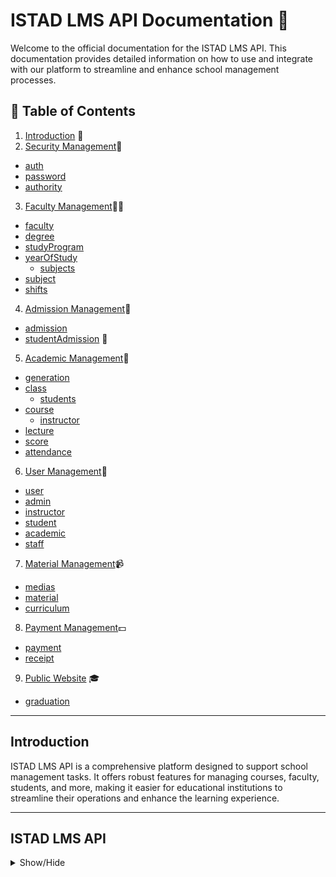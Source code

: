 # ISTAD LMS API Documentation 🚀

Welcome to the official documentation for the ISTAD LMS API. This documentation provides detailed information on how to use and integrate with our platform to streamline and enhance school management processes.

## 📑 Table of Contents

1. [Introduction](#introduction) 🌟
2. [Security Management](#security-management)🔐
- [auth](#auth)
- [password](#password)
- [authority](#authority)
3. [Faculty Management](#faculty-management)👩‍🏫
- [faculty](#faculty)
- [degree](#degree)
- [studyProgram](#studyprogram)
- [yearOfStudy](#yearofstudy)
  - [subjects](#subjects)
- [subject](#subject)
- [shifts](#shifts)
4. [Admission Management](#admission-management)📝
- [admission](#admission)
- [studentAdmission](#studentAdmission) 👨
5. [Academic Management](#academic-management)🔄
- [generation](#generation)
- [class](#class)
  - [students](#students)
- [course](#course)
  - [instructor](#instructor)
- [lecture](#lecture)
- [score](#score)
- [attendance](#attendance)
6. [User Management](#user-management)👤
- [user](#user)
- [admin](#admin)
- [instructor](#instructor)
- [student](#student)
- [academic](#academic)
- [staff](#staff)
7. [Material Management](#material-management)📹
- [medias](#medias)
- [material](#material)
- [curriculum](#curriculum)
8. [Payment Management](#payment-management)💵
- [payment](#payment)
- [receipt](#receipt)
9. [Public Website](#public-website) 🎓
- [graduation](#graduation)

---

## Introduction <a name="introduction"></a>

ISTAD LMS API is a comprehensive platform designed to support school management tasks. It offers robust features for managing courses, faculty, students, and more, making it easier for educational institutions to streamline their operations and enhance the learning experience.

---

## ISTAD LMS API <a name="istad-lms-api"></a>

<details><summary>Show/Hide</summary>

## Security Management <a name="security-management"></a>

<details><summary>Show/Hide</summary>

## auth <a name="auth"></a>

<details><summary>Show/Hide</summary>

- **login** ➕
  - **Description:** Endpoint to login.
  - **HTTP Method:** POST
  - **Endpoint:** `{{base_url}}/auth/login`
  - **Request Body:**

```json
{

  "emailOrUsername": "admin@gmail.com",

  "password": "admin"

}


```
- **Response:** No examples available

- **register(not use)** ➕
  - **Description:** Endpoint to register(not use).
  - **HTTP Method:** POST
  - **Endpoint:** `{{base_url}}/auth/register`
  - **Request Body:**

```json
{

   "alias": "pov soknem",

  "nameEn": "soknem",

  "nameKh": "soknem",

  "username": "soknem1234",

   "gender": "Male",

  "email": "soknem@gmail.com",

  "password": "password123",

  "profileImage": "http://example.com/profile.jpg",

  "phoneNumber": "9745632366",

  "cityOrProvince": "Phnom Penh",

  "khanOrDistrict": "Chamkar Mon",

  "sangkatOrCommune": "Tonle Bassac",

  "street": "123",

  "authorities": [

    {

      "authorityName": "user:write"

    }

  ]

}
```
- **Response:** No examples available

- **refresh** ➕
  - **Description:** Endpoint to refresh.
  - **HTTP Method:** POST
  - **Endpoint:** `{{base_url}}/auth/refresh`
  - **Request Body:**

```json
{

  "refreshToken": "eyJhbGciOiJSUzI1NiJ9.eyJpc3MiOiJJVFNBRC1MTVMiLCJzdWIiOiJhZG1pbkBnbWFpbC5jb20iLCJleHAiOjE3MTg1NTE4NTQsImlhdCI6MTcxNzk0NzA1NH0.fuj9CvC0k6-oPjbqDAA5ypQAdhtRetA5oriQrTrBopgUTiETbNdHI08QvHu4lCOxYfthxnn-2ZhhyvjBjUdXlNi1DqNjLPaya-p-P4sEA8KkjwaE8avtUs4NY7MZolbik0tTgRlhhIex0Y9PMVc3OmQH9XUS8u37XqlDnoygYjM_e5rK13IckGCpva9mapUPTMq-_rE7lueiQu0NcuknOvnT-OcSFM2n6zYjGn7ajEApOjtPUE2smGAZjQytUOQpYg-NfMXM8CMBfXIUDvF0I00idw5DpdSoDnKQXA5vwp4ruIdiJD7pFmB3OPpIHzRU9fWBN63PnHlzjXoMOzEOiw"

}
```
- **Response:** No examples available

</details>

## password <a name="password"></a>

<details><summary>Show/Hide</summary>

- **getPassword** ➕
  - **Description:** Endpoint to getpassword.
  - **HTTP Method:** GET
  - **Endpoint:** `{{base_url}}/password/view`
  - **Request Body:**

```json
{

    "usernameOrEmail" : "admin"

}
```
- **Response:** No examples available

- **changePassword** ➕
  - **Description:** Endpoint to changepassword.
  - **HTTP Method:** PATCH
  - **Endpoint:** `{{base_url}}/password/change`
  - **Request Body:**

```json
{

  "emailOrUsername": "it.chhaya@gmail.com",

  "oldPassword": "securepassword123",

  "newPassword": "ChhayaISTAD@12",

  "confirmNewPassword": "ChhayaISTAD@12"

}


```
- **Response:** No examples available

- **resetPassword** ➕
  - **Description:** Endpoint to resetpassword.
  - **HTTP Method:** PATCH
  - **Endpoint:** `{{base_url}}/password/reset`
  - **Request Body:**

```json
{

    "usernameOrEmail" : "john_doe"

}
```
- **Response:** No examples available

</details>

## authority <a name="authority"></a>

<details><summary>Show/Hide</summary>

- **getAll** ➕
  - **Description:** Endpoint to getall.
  - **HTTP Method:** GET
  - **Endpoint:** `{{base_url}}/authorities?pageNum=0&pageSize=50`
  - **Request Body:**

```json
{"noBody": "noBody"}
```
- **Response:** No examples available

- **create** ➕
  - **Description:** Endpoint to create.
  - **HTTP Method:** POST
  - **Endpoint:** `{{base_url}}/authorities`
  - **Request Body:**

```json
{

    "authorityName": "student:read",

    "description": null

}
```
- **Response:** No examples available

</details>

</details>

## Faculty Management <a name="faculty-management"></a>

<details><summary>Show/Hide</summary>

## faculty <a name="faculty"></a>

<details><summary>Show/Hide</summary>

- **createNew** ➕
  - **Description:** Endpoint to createnew.
  - **HTTP Method:** POST
  - **Endpoint:** `{{base_url}}/faculties`
  - **Request Body:**

```json
{

    "alias": "sciences-and-technologies",

    "name": "Sciences and Technologies",

    "description": "Sciences and technologies are interconnected fields that aim to understand and apply the natural and physical laws of the universe to develop innovative solutions and improve human life. The following information provides an overview of the various fields of sciences and technologies.",

    "logo": "",

    "address": "123 University Ave",

    "isDraft": false

}
```
- **Response:** No examples available

- **getByAlias** ➕
  - **Description:** Endpoint to getbyalias.
  - **HTTP Method:** GET
  - **Endpoint:** `{{base_url}}/faculties/sciences-and-technologies`
  - **Request Body:**

```json

```
- **Response:** No examples available

- **getAll** ➕
  - **Description:** Endpoint to getall.
  - **HTTP Method:** GET
  - **Endpoint:** `{{base_url}}/faculties?pageNumber=0&pageSize=25`
  - **Request Body:**

```json
{"noBody": "noBody"}
```
- **Response:** No examples available

- **updateByAlias** ➕
  - **Description:** Endpoint to updatebyalias.
  - **HTTP Method:** PUT
  - **Endpoint:** `{{base_url}}/faculties/business-management-i`
  - **Request Body:**

```json
{

    "name": "Business Management",

    "description": "This department now also includes courses on artificial intelligence and machine learning.",

    "address": "456 College St",

    "logo": ""

}
```
- **Response:** No examples available

- **deleteByAlias(not use)** ➕
  - **Description:** Endpoint to deletebyalias(not use).
  - **HTTP Method:** DELETE
  - **Endpoint:** `{{base_url}}/faculties/mis`
  - **Request Body:**

```json
{"noBody": "noBody"}
```
- **Response:** No examples available

- **filter** ➕
  - **Description:** Endpoint to filter.
  - **HTTP Method:** GET
  - **Endpoint:** `{{base_url}}/faculties/filter?pageNumber=0&pageSize=25`
  - **Request Body:**

```json
{

  "globalOperator": "OR",

  "specsDto": [

    {

      "column": "isDeleted",

      "value": "false",

      "operation": "EQUAL"

    }

  ]

}


```
- **Response:** No examples available

- **enable** ➕
  - **Description:** Endpoint to enable.
  - **HTTP Method:** PUT
  - **Endpoint:** `{{base_url}}/faculties/business-management/enable`
  - **Request Body:**

```json
{"noBody": "noBody"}
```
- **Response:** No examples available

- **public** ➕
  - **Description:** Endpoint to public.
  - **HTTP Method:** PUT
  - **Endpoint:** `{{base_url}}/faculties/business-management/public`
  - **Request Body:**

```json
{"noBody": "noBody"}
```
- **Response:** No examples available

- **draft** ➕
  - **Description:** Endpoint to draft.
  - **HTTP Method:** PUT
  - **Endpoint:** `{{base_url}}/faculties/business-management/draft`
  - **Request Body:**

```json
{"noBody": "noBody"}
```
- **Response:** No examples available

- **disable** ➕
  - **Description:** Endpoint to disable.
  - **HTTP Method:** PUT
  - **Endpoint:** `{{base_url}}/faculties/business-management/disable`
  - **Request Body:**

```json
{"noBody": "noBody"}
```
- **Response:** No examples available

</details>

## degree <a name="degree"></a>

<details><summary>Show/Hide</summary>

- **createNew** ➕
  - **Description:** Endpoint to createnew.
  - **HTTP Method:** POST
  - **Endpoint:** `{{base_url}}/degrees`
  - **Request Body:**

```json
{

    "alias":"bachelor",

    "level": "Bachelor Degree",

    "description": "This is master degree for student who finished bachelor",

    "isDraft":false

}


```
- **Response:** No examples available

- **getByAlias** ➕
  - **Description:** Endpoint to getbyalias.
  - **HTTP Method:** GET
  - **Endpoint:** `{{base_url}}/degrees/bachelor`
  - **Request Body:**

```json
{"noBody": "noBody"}
```
- **Response:** No examples available

- **getAll** ➕
  - **Description:** Endpoint to getall.
  - **HTTP Method:** GET
  - **Endpoint:** `{{base_url}}/degrees?pageNumber=0&pageSize=25`
  - **Request Body:**

```json
{"noBody": "noBody"}
```
- **Response:** No examples available

- **updateByAlias** ➕
  - **Description:** Endpoint to updatebyalias.
  - **HTTP Method:** PUT
  - **Endpoint:** `{{base_url}}/degrees/master`
  - **Request Body:**

```json
{

    "alias":"master-i",

    "level": "Level 1",

    "description": "This is the first level for master."

}
```
- **Response:** No examples available

- **deleteByAlias(not use)** ➕
  - **Description:** Endpoint to deletebyalias(not use).
  - **HTTP Method:** DELETE
  - **Endpoint:** `{{base_url}}/degrees/master`
  - **Request Body:**

```json
{"noBody": "noBody"}
```
- **Response:** No examples available

- **filter** ➕
  - **Description:** Endpoint to filter.
  - **HTTP Method:** GET
  - **Endpoint:** `{{base_url}}/degrees/filter?pageNumber=0&pageSize=25`
  - **Request Body:**

```json
{

  "globalOperator": "OR",

  "specsDto": [

    {

      "column": "alias",

      "value": "M",

      "operation": "LIKE"

    }

  ]

}


```
- **Response:** No examples available

- **enable** ➕
  - **Description:** Endpoint to enable.
  - **HTTP Method:** PUT
  - **Endpoint:** `{{base_url}}/degrees/master-i/enable`
  - **Request Body:**

```json
{"noBody": "noBody"}
```
- **Response:** No examples available

- **disable** ➕
  - **Description:** Endpoint to disable.
  - **HTTP Method:** PUT
  - **Endpoint:** `{{base_url}}/degrees/master-i/disable`
  - **Request Body:**

```json
{"noBody": "noBody"}
```
- **Response:** No examples available

- **public** ➕
  - **Description:** Endpoint to public.
  - **HTTP Method:** PUT
  - **Endpoint:** `{{base_url}}/degrees/master-i/public`
  - **Request Body:**

```json
{"noBody": "noBody"}
```
- **Response:** No examples available

- **draft** ➕
  - **Description:** Endpoint to draft.
  - **HTTP Method:** PUT
  - **Endpoint:** `{{base_url}}/degrees/master-i/draft`
  - **Request Body:**

```json
{"noBody": "noBody"}
```
- **Response:** No examples available

</details>

## studyProgram <a name="studyprogram"></a>

<details><summary>Show/Hide</summary>

- **createNew** ➕
  - **Description:** Endpoint to createnew.
  - **HTTP Method:** POST
  - **Endpoint:** `{{base_url}}/study-programs`
  - **Request Body:**

```json
{

    "alias": "management-information-systems-master-i",

    "studyProgramName": "Master of Management Information Systems",

    "logo":"",

    "description": "The Master of Management Information Systems (MIS) is a degree program that focuses on the application of technology to solve business problems.",

    "facultyAlias": "business-management",

    "degreeAlias": "master-i",

    "isDraft":false

}
```
- **Response:** No examples available

- **updateByAlias** ➕
  - **Description:** Endpoint to updatebyalias.
  - **HTTP Method:** PUT
  - **Endpoint:** `{{base_url}}/study-programs/management-information-systems-master-i`
  - **Request Body:**

```json
{

    "alias": "management-information-systems-master-iii",

    "studyProgramName": "Bachelor of MIS",

    "description": "Find out who's wearing what number in the Aston Villa squad this season, plus appearance and goal statistics.",

    "logo": ""

}
```
- **Response:** No examples available

- **getByAlias** ➕
  - **Description:** Endpoint to getbyalias.
  - **HTTP Method:** GET
  - **Endpoint:** `{{base_url}}/study-programs/management-information-systems-master-ii`
  - **Request Body:**

```json

```
- **Response:** No examples available

- **getAll** ➕
  - **Description:** Endpoint to getall.
  - **HTTP Method:** GET
  - **Endpoint:** `{{base_url}}/study-programs?pageNumber=0&pageSize=25`
  - **Request Body:**

```json
{"noBody": "noBody"}
```
- **Response:** No examples available

- **deleteByAlias(not use)** ➕
  - **Description:** Endpoint to deletebyalias(not use).
  - **HTTP Method:** DELETE
  - **Endpoint:** `{{base_url}}/study-programs/{uuid}`
  - **Request Body:**

```json
{"noBody": "noBody"}
```
- **Response:** No examples available

- **filter** ➕
  - **Description:** Endpoint to filter.
  - **HTTP Method:** GET
  - **Endpoint:** `{{base_url}}/study-programs/filter?pageNumber=0&pageSize=25`
  - **Request Body:**

```json
{

  "globalOperator": "OR",

  "specsDto": [

    {

      "column": "isDeleted",

      "value": "false",

      "operation": "EQUAL"

    }

  ]

}


```
- **Response:** No examples available

- **enable** ➕
  - **Description:** Endpoint to enable.
  - **HTTP Method:** PUT
  - **Endpoint:** `{{base_url}}/study-programs/management-information-systems-master/enable`
  - **Request Body:**

```json
{"noBody": "noBody"}
```
- **Response:** No examples available

- **disable** ➕
  - **Description:** Endpoint to disable.
  - **HTTP Method:** PUT
  - **Endpoint:** `{{base_url}}/study-programs/management-information-systems-master/disable`
  - **Request Body:**

```json
{"noBody": "noBody"}
```
- **Response:** No examples available

- **public** ➕
  - **Description:** Endpoint to public.
  - **HTTP Method:** PUT
  - **Endpoint:** `{{base_url}}/study-programs/management-information-systems-master/public`
  - **Request Body:**

```json
{"noBody": "noBody"}
```
- **Response:** No examples available

- **draft** ➕
  - **Description:** Endpoint to draft.
  - **HTTP Method:** PUT
  - **Endpoint:** `{{base_url}}/study-programs/management-information-systems-master/draft`
  - **Request Body:**

```json
{"noBody": "noBody"}
```
- **Response:** No examples available

</details>

## yearOfStudy <a name="yearofstudy"></a>

<details><summary>Show/Hide</summary>

## subjects <a name="subjects"></a>

<details><summary>Show/Hide</summary>

- **addSubjectsByAlias** ➕
  - **Description:** Endpoint to addsubjectsbyalias.
  - **HTTP Method:** POST
  - **Endpoint:** `{{base_url}}/year-of-studies/94a6a16c-7c76-47da-abba-352716070915/subjects`
  - **Request Body:**

```json
{

    "aliasOfSubjects": [

        "java-programming","reactJs"

    ]

}
```
- **Response:** No examples available

- **deletedSubjectFromYearOfStudy** ➕
  - **Description:** Endpoint to deletedsubjectfromyearofstudy.
  - **HTTP Method:** DELETE
  - **Endpoint:** `{{base_url}}/year-of-studies/84f538cf-b65d-43e7-94ce-2842431f4395/subjects/java-programming`
  - **Request Body:**

```json

```
- **Response:** No examples available

</details>

- **createNew** ➕
  - **Description:** Endpoint to createnew.
  - **HTTP Method:** POST
  - **Endpoint:** `{{base_url}}/year-of-studies`
  - **Request Body:**

```json
{

  "year": 1,

  "semester": 2,

  "studyProgramAlias": "management-information-systems-master",

  "isDraft":false

}
```
- **Response:** No examples available

- **updateByUuid** ➕
  - **Description:** Endpoint to updatebyuuid.
  - **HTTP Method:** PUT
  - **Endpoint:** `{{base_url}}/year-of-studies/94a6a16c-7c76-47da-abba-352716070915`
  - **Request Body:**

```json
{

  "year": 1,

  "semester": 1

}
```
- **Response:** No examples available

- **getByUuid** ➕
  - **Description:** Endpoint to getbyuuid.
  - **HTTP Method:** GET
  - **Endpoint:** `{{base_url}}/year-of-studies/94a6a16c-7c76-47da-abba-352716070915`
  - **Request Body:**

```json
{"noBody": "noBody"}
```
- **Response:** No examples available

- **getAll** ➕
  - **Description:** Endpoint to getall.
  - **HTTP Method:** GET
  - **Endpoint:** `{{base_url}}/year-of-studies?pageNumber=0&pageSize=25`
  - **Request Body:**

```json
{"noBody": "noBody"}
```
- **Response:** No examples available

- **deleteByUuid(not use)** ➕
  - **Description:** Endpoint to deletebyuuid(not use).
  - **HTTP Method:** DELETE
  - **Endpoint:** `{{base_url}}/year-of-studies/f9286264-e902-431b-a837-22b95e8afaf6`
  - **Request Body:**

```json
{"noBody": "noBody"}
```
- **Response:** No examples available

- **filter** ➕
  - **Description:** Endpoint to filter.
  - **HTTP Method:** GET
  - **Endpoint:** `{{base_url}}/year-of-studies/filter?pageNumber=0&pageSize=25`
  - **Request Body:**

```json
{

  "globalOperator": "OR",

  "specsDto": [

    {

      "column": "year",

      "value": "1",

      "operation": "EQUAL"

    }

  ]

}


```
- **Response:** No examples available

- **enable** ➕
  - **Description:** Endpoint to enable.
  - **HTTP Method:** PUT
  - **Endpoint:** `{{base_url}}/year-of-studies/94a6a16c-7c76-47da-abba-352716070915/enable`
  - **Request Body:**

```json
{"noBody": "noBody"}
```
- **Response:** No examples available

- **disable** ➕
  - **Description:** Endpoint to disable.
  - **HTTP Method:** PUT
  - **Endpoint:** `{{base_url}}/year-of-studies/94a6a16c-7c76-47da-abba-352716070915/disable`
  - **Request Body:**

```json
{"noBody": "noBody"}
```
- **Response:** No examples available

- **public** ➕
  - **Description:** Endpoint to public.
  - **HTTP Method:** PUT
  - **Endpoint:** `{{base_url}}/year-of-studies/94a6a16c-7c76-47da-abba-352716070915/public`
  - **Request Body:**

```json
{"noBody": "noBody"}
```
- **Response:** No examples available

- **draft** ➕
  - **Description:** Endpoint to draft.
  - **HTTP Method:** PUT
  - **Endpoint:** `{{base_url}}/year-of-studies/94a6a16c-7c76-47da-abba-352716070915/draft`
  - **Request Body:**

```json
{"noBody": "noBody"}
```
- **Response:** No examples available

</details>

## subject <a name="subject"></a>

<details><summary>Show/Hide</summary>

- **createNew** ➕
  - **Description:** Endpoint to createnew.
  - **HTTP Method:** POST
  - **Endpoint:** `{{base_url}}/subjects`
  - **Request Body:**

```json
{

  "alias": "java-programming",

  "title": "java programing",

  "logo":"",

  "internship":1,

  "theory":2,

  "practice":1,

  "duration":80,

  "curriculum": {

    "modules": [

      {

        "title": "Basics of Computing",

        "content": "Introduction to basic computing concepts."

      },

      {

        "title": "Programming Fundamentals",

        "content": "Learning the basics of programming."

      }

    ]

  },

  "thumbnail": "http://example.com/thumbnail.jpg",

  "description": "This is a sample description.",

  "isDraft": true

}


```
- **Response:** No examples available

- **updateByAlias** ➕
  - **Description:** Endpoint to updatebyalias.
  - **HTTP Method:** PUT
  - **Endpoint:** `{{base_url}}/subjects/reactJs`
  - **Request Body:**

```json
{

    "alias": "reactJs",

    "subjectName": " ReactJs framework",

     "description": "The Spring Framework is an application framework and inversion of control container for the Java platform.",

    "logo": "1f49fc23-3da5-4fe0-a50f-7140ff29cffa.png",

    "duration": 80

}
```
- **Response:** No examples available

- **getByAlias** ➕
  - **Description:** Endpoint to getbyalias.
  - **HTTP Method:** GET
  - **Endpoint:** `{{base_url}}/subjects/reactJs`
  - **Request Body:**

```json

```
- **Response:** No examples available

- **getAll** ➕
  - **Description:** Endpoint to getall.
  - **HTTP Method:** GET
  - **Endpoint:** `{{base_url}}/subjects?pageNumber=0&pageSize=25`
  - **Request Body:**

```json
{"noBody": "noBody"}
```
- **Response:** No examples available

- **deleteByAlias(not use)** ➕
  - **Description:** Endpoint to deletebyalias(not use).
  - **HTTP Method:** DELETE
  - **Endpoint:** `{{base_url}}/subbjects/java-basic`
  - **Request Body:**

```json
{"noBody": "noBody"}
```
- **Response:** No examples available

- **filter** ➕
  - **Description:** Endpoint to filter.
  - **HTTP Method:** GET
  - **Endpoint:** `{{base_url}}/subjects/filter?pageNumber=0&pageSize=25`
  - **Request Body:**

```json
{

  "globalOperator": "OR",

  "specsDto": [

    {

      "column": "alias",

      "value": "react",

      "operation": "LIKE"

    }

  ]

}


```
- **Response:** No examples available

- **disable** ➕
  - **Description:** Endpoint to disable.
  - **HTTP Method:** PUT
  - **Endpoint:** `{{base_url}}/subjects/reactJs/disable`
  - **Request Body:**

```json
{"noBody": "noBody"}
```
- **Response:** No examples available

- **enable** ➕
  - **Description:** Endpoint to enable.
  - **HTTP Method:** PUT
  - **Endpoint:** `{{base_url}}/subjects/java-basic/enable`
  - **Request Body:**

```json
{"noBody": "noBody"}
```
- **Response:** No examples available

- **public** ➕
  - **Description:** Endpoint to public.
  - **HTTP Method:** PUT
  - **Endpoint:** `{{base_url}}/subjects/java-basic/public`
  - **Request Body:**

```json
{"noBody": "noBody"}
```
- **Response:** No examples available

- **private** ➕
  - **Description:** Endpoint to private.
  - **HTTP Method:** PUT
  - **Endpoint:** `{{base_url}}/subjects/java-basic/private`
  - **Request Body:**

```json
{"noBody": "noBody"}
```
- **Response:** No examples available

</details>

## shifts <a name="shifts"></a>

<details><summary>Show/Hide</summary>

- **createNew** ➕
  - **Description:** Endpoint to createnew.
  - **HTTP Method:** POST
  - **Endpoint:** `{{base_url}}/shifts`
  - **Request Body:**

```json
{

  "alias": "weekday-morning",

  "name": "Weekday morning",

  "startTime": "08:00:00",

  "endTime": "12:00:00",

  "weekday": true,

  "isDraft":false,

  "description": "This is the morning shift for weekday"

}


```
- **Response:** No examples available

- **updateByAlias** ➕
  - **Description:** Endpoint to updatebyalias.
  - **HTTP Method:** PUT
  - **Endpoint:** `{{base_url}}/shifts/weekday-evening`
  - **Request Body:**

```json
{

  "alias": "weekday-afternoon",

  "name": "Weekday Afternoon",

  "startTime": "13:30:00",

  "endTime": "17:30:00",

  "weekday": true,

  "description": "This is the afternoon shift for weekday"

}
```
- **Response:** No examples available

- **getByAlias** ➕
  - **Description:** Endpoint to getbyalias.
  - **HTTP Method:** GET
  - **Endpoint:** `{{base_url}}/shifts/weekday-morning`
  - **Request Body:**

```json

```
- **Response:** No examples available

- **getAll** ➕
  - **Description:** Endpoint to getall.
  - **HTTP Method:** GET
  - **Endpoint:** `{{base_url}}/shifts?pageNumber=0&pageSize=25`
  - **Request Body:**

```json
{"noBody": "noBody"}
```
- **Response:** No examples available

- **deleteByAlias(not use)** ➕
  - **Description:** Endpoint to deletebyalias(not use).
  - **HTTP Method:** DELETE
  - **Endpoint:** `{{base_url}}/shifts/weekday-evening`
  - **Request Body:**

```json
{"noBody": "noBody"}
```
- **Response:** No examples available

- **filter** ➕
  - **Description:** Endpoint to filter.
  - **HTTP Method:** GET
  - **Endpoint:** `{{base_url}}/shifts/filter?pageNumber=0&pageSize=25`
  - **Request Body:**

```json
{

  "globalOperator": "OR",

  "specsDto": [

    {

      "column": "startTime",

      "value": "18:00:00",

      "operation": "LESS_THAN"

    }

  ]

}


```
- **Response:** No examples available

- **enable** ➕
  - **Description:** Endpoint to enable.
  - **HTTP Method:** PUT
  - **Endpoint:** `{{base_url}}/shifts/weekday-morning/enable`
  - **Request Body:**

```json
{"noBody": "noBody"}
```
- **Response:** No examples available

- **disable** ➕
  - **Description:** Endpoint to disable.
  - **HTTP Method:** PUT
  - **Endpoint:** `{{base_url}}/shifts/weekday-morning/disable`
  - **Request Body:**

```json
{"noBody": "noBody"}
```
- **Response:** No examples available

- **public** ➕
  - **Description:** Endpoint to public.
  - **HTTP Method:** PUT
  - **Endpoint:** `{{base_url}}/shifts/weekday-morning/public`
  - **Request Body:**

```json
{"noBody": "noBody"}
```
- **Response:** No examples available

- **draft** ➕
  - **Description:** Endpoint to draft.
  - **HTTP Method:** PUT
  - **Endpoint:** `{{base_url}}/shifts/weekday-morning/draft`
  - **Request Body:**

```json
{"noBody": "noBody"}
```
- **Response:** No examples available

</details>

</details>

## Admission Management <a name="admission-management"></a>

<details><summary>Show/Hide</summary>

## admission <a name="admission"></a>

<details><summary>Show/Hide</summary>

- **createNew** ➕
  - **Description:** Endpoint to createnew.
  - **HTTP Method:** POST
  - **Endpoint:** `{{base_url}}/admissions`
  - **Request Body:**

```json
{

  "status": 1,

  "remark": "this admission for first generation",

  "openDate": "2027-05-30",

   "endDate": "2028-05-30",

  "telegramLink": "https://t.me/admission_group"

}


```
- **Response:** No examples available

- **getByUuid** ➕
  - **Description:** Endpoint to getbyuuid.
  - **HTTP Method:** GET
  - **Endpoint:** `{{base_url}}/admissions/68eb704f-eed1-4e52-949a-ecc0f9b42931`
  - **Request Body:**

```json

```
- **Response:** No examples available

- **getAll** ➕
  - **Description:** Endpoint to getall.
  - **HTTP Method:** GET
  - **Endpoint:** `{{base_url}}/admissions?pageNumber=0&pageSize=25`
  - **Request Body:**

```json
{"noBody": "noBody"}
```
- **Response:** No examples available

- **updateByUuid** ➕
  - **Description:** Endpoint to updatebyuuid.
  - **HTTP Method:** PUT
  - **Endpoint:** `{{base_url}}/admissions/68eb704f-eed1-4e52-949a-ecc0f9b42931`
  - **Request Body:**

```json
{ "remark": "update",

  "endDate": "2028-02-02",

  "telegramLink":"no link yet"

}
```
- **Response:** No examples available

- **deleteByUuid(not use)** ➕
  - **Description:** Endpoint to deletebyuuid(not use).
  - **HTTP Method:** DELETE
  - **Endpoint:** `{{base_url}}/admissions/beb2fcee-0e2f-4377-88dd-04221a56dcb4`
  - **Request Body:**

```json
{"noBody": "noBody"}
```
- **Response:** No examples available

- **filter** ➕
  - **Description:** Endpoint to filter.
  - **HTTP Method:** GET
  - **Endpoint:** `{{base_url}}/admissions/filter?pageNumber=0&pageSize=25`
  - **Request Body:**

```json
{

  "globalOperator": "AND",

  "specsDto": [

    {

      "column": "status",

      "value": "2",

      "operation": "EQUAL"

    }

  ]

}


```
- **Response:** No examples available

- **disable** ➕
  - **Description:** Endpoint to disable.
  - **HTTP Method:** PUT
  - **Endpoint:** `{{base_url}}/admissions/68eb704f-eed1-4e52-949a-ecc0f9b42931/disable`
  - **Request Body:**

```json
{"noBody": "noBody"}
```
- **Response:** No examples available

- **enable** ➕
  - **Description:** Endpoint to enable.
  - **HTTP Method:** PUT
  - **Endpoint:** `{{base_url}}/admissions/68eb704f-eed1-4e52-949a-ecc0f9b42931/enable`
  - **Request Body:**

```json
{"noBody": "noBody"}
```
- **Response:** No examples available

- **updateStatusByUuid** ➕
  - **Description:** Endpoint to updatestatusbyuuid.
  - **HTTP Method:** PUT
  - **Endpoint:** `{{base_url}}/admissions/68eb704f-eed1-4e52-949a-ecc0f9b42931/status`
  - **Request Body:**

```json
{

    "status":1

}
```
- **Response:** No examples available

</details>

## studentAmission <a name="studentamission"></a>

<details><summary>Show/Hide</summary>

- **createNew** ➕
  - **Description:** Endpoint to createnew.
  - **HTTP Method:** POST
  - **Endpoint:** `{{base_url}}/student-admissions`
  - **Request Body:**

```json
{

  "nameEn": "pov soknem",

  "nameKh": "ពៅ​ សុខណែម",

  "email": "soknem@gmail.com",

  "highSchool": "snoul highSchool",

  "phoneNumber": "021456894",

  "dob": "2003-01-01",

  "pob": "karatie province",

  "bacIiGrade": "A",

  "gender": "Male",

  "avatar": "",

  "address": "123 Main Street",

  "guardianContact": "+1987654321",

  "guardianRelationShip": "Parent",

  "knownIstad": "By social media",

  "identity": "123ABC",

  "biography": ".",

  "shiftAlias": "weekday-morning",

  "studyProgramAlias": "management-information-systems-master",

  "degreeAlias": "master-i"

}




```
- **Response:** No examples available

- **getByUuid** ➕
  - **Description:** Endpoint to getbyuuid.
  - **HTTP Method:** GET
  - **Endpoint:** `{{base_url}}/student-admissions/736b0871-2c04-4dc9-a8d7-6d2d8bd9fee3`
  - **Request Body:**

```json

```
- **Response:** No examples available

- **getAll** ➕
  - **Description:** Endpoint to getall.
  - **HTTP Method:** GET
  - **Endpoint:** `{{base_url}}/student-admissions?pageNumber=0&pageSize=25`
  - **Request Body:**

```json
{"noBody": "noBody"}
```
- **Response:** No examples available

- **updateByUuid** ➕
  - **Description:** Endpoint to updatebyuuid.
  - **HTTP Method:** PUT
  - **Endpoint:** `{{base_url}}/student-admissions/2eef8ea3-158b-4ad6-890a-58cfd12133d1`
  - **Request Body:**

```json
{ "nameEn": "soknem",

  "email": "soknem@example.com",

  "dob": "1990-01-01",

  "gender": "Males",

  "avatar": "https://example.com/avatar.jpg"

}
```
- **Response:** No examples available

- **deleteByUuid(not use)** ➕
  - **Description:** Endpoint to deletebyuuid(not use).
  - **HTTP Method:** DELETE
  - **Endpoint:** `{{base_url}}/student-admissions/beb2fcee-0e2f-4377-88dd-04221a56dcb4`
  - **Request Body:**

```json
{"noBody": "noBody"}
```
- **Response:** No examples available

- **filter** ➕
  - **Description:** Endpoint to filter.
  - **HTTP Method:** GET
  - **Endpoint:** `{{base_url}}/student-admissions/filter?pageNumber=0&pageSize=25`
  - **Request Body:**

```json
{

  "globalOperator": "AND",

  "specsDto": [

    {

      "column": "nameEn",

      "value": "s",

      "operation": "LIKE"

    },

    {

      "column": "level",

      "value": "level2",

      "operation": "EQUAL",

      "joinTable": "degree"

    }

  ]

}


```
- **Response:** No examples available

</details>

</details>

## Academic Management <a name="academic-management"></a>

<details><summary>Show/Hide</summary>

## generation <a name="generation"></a>

<details><summary>Show/Hide</summary>

- **createNew** ➕
  - **Description:** Endpoint to createnew.
  - **HTTP Method:** POST
  - **Endpoint:** `{{base_url}}/generations`
  - **Request Body:**

```json
{

  "alias": "gen1",

  "name": "Generation ",

  "description": "This is the first generation.",

  "startYear": 2025,

  "endYear": 2026,

  "isDraft":false

}


```
- **Response:** No examples available

- **getByAlias** ➕
  - **Description:** Endpoint to getbyalias.
  - **HTTP Method:** GET
  - **Endpoint:** `{{base_url}}/generations/gen1`
  - **Request Body:**

```json
{"noBody": "noBody"}
```
- **Response:** No examples available

- **getAll** ➕
  - **Description:** Endpoint to getall.
  - **HTTP Method:** GET
  - **Endpoint:** `{{base_url}}/generations?pageNumber=0&pageSize=25`
  - **Request Body:**

```json
{"noBody": "noBody"}
```
- **Response:** No examples available

- **updateByAlias** ➕
  - **Description:** Endpoint to updatebyalias.
  - **HTTP Method:** PUT
  - **Endpoint:** `{{base_url}}/generations/gen1`
  - **Request Body:**

```json
{

  "alias": "gen1",

  "name": "Generation 1",

  "description": "This is the first generation.",

  "startYear": 2025,

  "endYear": 2027

}


```
- **Response:** No examples available

- **deleteByAlias(not use)** ➕
  - **Description:** Endpoint to deletebyalias(not use).
  - **HTTP Method:** DELETE
  - **Endpoint:** `{{base_url}}/generations/gen1`
  - **Request Body:**

```json
{"noBody": "noBody"}
```
- **Response:** No examples available

- **filter** ➕
  - **Description:** Endpoint to filter.
  - **HTTP Method:** GET
  - **Endpoint:** `{{base_url}}/generations/filter?pageNumber=0&pageSize=25`
  - **Request Body:**

```json
{

  "globalOperator": "OR",

  "specsDto": [

    {

      "column": "alias",

      "value": "g",

      "operation": "LIKE"

    }

  ]

}


```
- **Response:** No examples available

- **enable** ➕
  - **Description:** Endpoint to enable.
  - **HTTP Method:** PUT
  - **Endpoint:** `{{base_url}}/generations/gen1/enable`
  - **Request Body:**

```json
{"noBody": "noBody"}
```
- **Response:** No examples available

- **disable** ➕
  - **Description:** Endpoint to disable.
  - **HTTP Method:** PUT
  - **Endpoint:** `{{base_url}}/generations/gen1/enable`
  - **Request Body:**

```json
{"noBody": "noBody"}
```
- **Response:** No examples available

- **public** ➕
  - **Description:** Endpoint to public.
  - **HTTP Method:** PUT
  - **Endpoint:** `{{base_url}}/generations/gen1/public`
  - **Request Body:**

```json
{"noBody": "noBody"}
```
- **Response:** No examples available

- **draft** ➕
  - **Description:** Endpoint to draft.
  - **HTTP Method:** PUT
  - **Endpoint:** `{{base_url}}/generations/gen1/draft`
  - **Request Body:**

```json
{"noBody": "noBody"}
```
- **Response:** No examples available

</details>

## class <a name="class"></a>

<details><summary>Show/Hide</summary>

## students <a name="students"></a>

<details><summary>Show/Hide</summary>

- **addStudentByUuid** ➕
  - **Description:** Endpoint to addstudentbyuuid.
  - **HTTP Method:** POST
  - **Endpoint:** `{{base_url}}/classes/dev-op/students`
  - **Request Body:**

```json
{

    "studentUuid":[

        "dd87eb8f-974a-4f9d-874a-1d2daad5f7a0"

    ]

}
```
- **Response:** No examples available

- **deleteStudentByUuid** ➕
  - **Description:** Endpoint to deletestudentbyuuid.
  - **HTTP Method:** DELETE
  - **Endpoint:** `{{base_url}}/classes/{alias}/students/{uuid}`
  - **Request Body:**

```json
{"noBody": "noBody"}
```
- **Response:** No examples available

</details>

- **createNew** ➕
  - **Description:** Endpoint to createnew.
  - **HTTP Method:** POST
  - **Endpoint:** `{{base_url}}/classes`
  - **Request Body:**

```json
{

  "alias": "f6",

  "className": "data",

  "description": "data analytics class",

  "year":1,

   "instructorUuid": null,

  "studyProgramAlias": "management-information-systems-master",

  "shiftAlias": "weekday-morning",

  "generationAlias": "gen1",

  "studentUuid": [

        

  ],

  "isDraft":false

}


```
- **Response:** No examples available

- **getByAlias** ➕
  - **Description:** Endpoint to getbyalias.
  - **HTTP Method:** GET
  - **Endpoint:** `{{base_url}}/classes/dev-op2`
  - **Request Body:**

```json
{"noBody": "noBody"}
```
- **Response:** No examples available

- **getAll** ➕
  - **Description:** Endpoint to getall.
  - **HTTP Method:** GET
  - **Endpoint:** `{{base_url}}/classes?pageNumber=0&pageSize=25`
  - **Request Body:**

```json
{"noBody": "noBody"}
```
- **Response:** No examples available

- **updateByAlias** ➕
  - **Description:** Endpoint to updatebyalias.
  - **HTTP Method:** PUT
  - **Endpoint:** `{{base_url}}/classes/beginners.`
  - **Request Body:**

```json
{

    "alias":"beginner",

    "level": "Level 2",

    "description": "This is the first level for beginners."

}
```
- **Response:** No examples available

- **deleteByAlias(not use)** ➕
  - **Description:** Endpoint to deletebyalias(not use).
  - **HTTP Method:** DELETE
  - **Endpoint:** `{{base_url}}/classes/e2`
  - **Request Body:**

```json
{"noBody": "noBody"}
```
- **Response:** No examples available

- **filter** ➕
  - **Description:** Endpoint to filter.
  - **HTTP Method:** GET
  - **Endpoint:** `{{base_url}}/classes/filter?pageNumber=0&pageSize=25`
  - **Request Body:**

```json
{

  "globalOperator": "OR",

  "specsDto": [

    {

      "column": "alias",

      "value": "gen1",

      "operation": "EQUAL",

      "joinTable": "generation"

    }

  ]

}


```
- **Response:** No examples available

- **enable** ➕
  - **Description:** Endpoint to enable.
  - **HTTP Method:** PUT
  - **Endpoint:** `{{base_url}}/classes/alias/enable`
  - **Request Body:**

```json
{"noBody": "noBody"}
```
- **Response:** No examples available

- **disable** ➕
  - **Description:** Endpoint to disable.
  - **HTTP Method:** PUT
  - **Endpoint:** `{{base_url}}/classes/alias/enable`
  - **Request Body:**

```json
{"noBody": "noBody"}
```
- **Response:** No examples available

- **public** ➕
  - **Description:** Endpoint to public.
  - **HTTP Method:** PUT
  - **Endpoint:** `{{base_url}}/classes/alias/public`
  - **Request Body:**

```json
{"noBody": "noBody"}
```
- **Response:** No examples available

- **draft** ➕
  - **Description:** Endpoint to draft.
  - **HTTP Method:** PUT
  - **Endpoint:** `{{base_url}}/classes/alias/draft`
  - **Request Body:**

```json
{"noBody": "noBody"}
```
- **Response:** No examples available

</details>

## course <a name="course"></a>

<details><summary>Show/Hide</summary>

## instructor <a name="instructor"></a>

<details><summary>Show/Hide</summary>

- **addInstructorByUuid** ➕
  - **Description:** Endpoint to addinstructorbyuuid.
  - **HTTP Method:** POST
  - **Endpoint:** `{{base_url}}/courses/{alias}/instructors/{uuid}`
  - **Request Body:**

```json
{"noBody": "noBody"}
```
- **Response:** No examples available

- **deleteInstructorByUuid** ➕
  - **Description:** Endpoint to deleteinstructorbyuuid.
  - **HTTP Method:** DELETE
  - **Endpoint:** `{{base_url}}/courses/{alias}/instructors/{uuid}`
  - **Request Body:**

```json
{"noBody": "noBody"}
```
- **Response:** No examples available

</details>

- **createNew(not use)** ➕
  - **Description:** Endpoint to createnew(not use).
  - **HTTP Method:** POST
  - **Endpoint:** `{{base_url}}/courses`
  - **Request Body:**

```json
{

    "alias":"java2",

    "title": "java2",

    "status": 1,

    "subjectAlias":"java-basic",

    "instructorUuid": "7a0339b5-62e2-4dd3-bc8d-c4de2402b2d0",

    "classAlias": "db1",

    "isDraft":false

}


```
- **Response:** No examples available

- **getByAlias** ➕
  - **Description:** Endpoint to getbyalias.
  - **HTTP Method:** GET
  - **Endpoint:** `{{base_url}}/courses/java-advance-data`
  - **Request Body:**

```json
{"noBody": "noBody"}
```
- **Response:** No examples available

- **getAll** ➕
  - **Description:** Endpoint to getall.
  - **HTTP Method:** GET
  - **Endpoint:** `{{base_url}}/courses?pageNumber=0&pageSize=25`
  - **Request Body:**

```json
{"noBody": "noBody"}
```
- **Response:** No examples available

- **updateByAlias** ➕
  - **Description:** Endpoint to updatebyalias.
  - **HTTP Method:** PUT
  - **Endpoint:** `{{base_url}}/courses/java2`
  - **Request Body:**

```json
{

    "alias":"beginner",

    "level": "Level 2",

    "description": "This is the first level for beginners."

}
```
- **Response:** No examples available

- **deleteByAlias(not use)** ➕
  - **Description:** Endpoint to deletebyalias(not use).
  - **HTTP Method:** DELETE
  - **Endpoint:** `{{base_url}}/course/{alias}`
  - **Request Body:**

```json
{"noBody": "noBody"}
```
- **Response:** No examples available

- **filter** ➕
  - **Description:** Endpoint to filter.
  - **HTTP Method:** GET
  - **Endpoint:** `{{base_url}}/courses/filter?pageNumber=0&pageSize=25`
  - **Request Body:**

```json
{

  "globalOperator": "AND",

  "specsDto": [

    {

      "column": "alias",

      "value": "java",

      "operation": "LIKE"

    },

    {

      "column": "alias",

      "value": "d",

      "operation": "LIKE",

      "joinTable":"oneClass"

    },

    {

      "column": "alias",

      "value": "gen2",

      "operation": "LIKE",

      "joinTable":"oneClass.generation"

    }

  ]

}


```
- **Response:** No examples available

- **enable** ➕
  - **Description:** Endpoint to enable.
  - **HTTP Method:** PUT
  - **Endpoint:** `{{base_url}}/courses/{uuid}/enable`
  - **Request Body:**

```json
{"noBody": "noBody"}
```
- **Response:** No examples available

- **disable** ➕
  - **Description:** Endpoint to disable.
  - **HTTP Method:** PUT
  - **Endpoint:** `{{base_url}}/courses/{uuid}/enable`
  - **Request Body:**

```json
{"noBody": "noBody"}
```
- **Response:** No examples available

</details>

## lecture <a name="lecture"></a>

<details><summary>Show/Hide</summary>

- **createNew** ➕
  - **Description:** Endpoint to createnew.
  - **HTTP Method:** POST
  - **Endpoint:** `{{base_url}}/lectures`
  - **Request Body:**

```json
{

    "alias": "Introduction to Java",

    "startTime": "09:00 AM",

    "endTime": "11:00 AM",

    "description": "This lecture covers the basics of Java programming.",

    "lectureDate": "2024-05-27",

    "status": true,

    "courseAlias": "JAVA101",

    "isDraft":false

}


```
- **Response:** No examples available

- **getByAlias** ➕
  - **Description:** Endpoint to getbyalias.
  - **HTTP Method:** GET
  - **Endpoint:** `{{base_url}}/lectures`
  - **Request Body:**

```json

```
- **Response:** No examples available

- **getAll** ➕
  - **Description:** Endpoint to getall.
  - **HTTP Method:** GET
  - **Endpoint:** `{{base_url}}/faculties?pageNumber=0&pageSize=25`
  - **Request Body:**

```json
{"noBody": "noBody"}
```
- **Response:** No examples available

- **updateByAlias** ➕
  - **Description:** Endpoint to updatebyalias.
  - **HTTP Method:** PUT
  - **Endpoint:** `{{base_url}}/lectures/Introduction to Java`
  - **Request Body:**

```json
{

    "alias": "Introduction to Java",

    "startTime": "09:00 AM",

    "endTime": "11:00 AM",

    "description": "updated.",

    "lectureDate": "2024-05-27",

    "status": true,

    "courseAlias": "JAVA102"

}


```
- **Response:** No examples available

- **deleteByAlias(not use)** ➕
  - **Description:** Endpoint to deletebyalias(not use).
  - **HTTP Method:** DELETE
  - **Endpoint:** `{{base_url}}/lectures/Introduction to Java`
  - **Request Body:**

```json
{"noBody": "noBody"}
```
- **Response:** No examples available

- **filter** ➕
  - **Description:** Endpoint to filter.
  - **HTTP Method:** GET
  - **Endpoint:** `{{base_url}}/lectures/filter?pageNumber=0&pageSize=25`
  - **Request Body:**

```json
{

  "globalOperator": "OR",

  "specsDto": [

    {

      "column": "alias",

      "value": "c",

      "operation": "LIKE"

    }

  ]

}


```
- **Response:** No examples available

- **enable** ➕
  - **Description:** Endpoint to enable.
  - **HTTP Method:** PUT
  - **Endpoint:** `{{base_url}}/faculties/{uuid}/enable`
  - **Request Body:**

```json
{"noBody": "noBody"}
```
- **Response:** No examples available

- **disable** ➕
  - **Description:** Endpoint to disable.
  - **HTTP Method:** PUT
  - **Endpoint:** `{{base_url}}/faculties/{uuid}/enable`
  - **Request Body:**

```json
{"noBody": "noBody"}
```
- **Response:** No examples available

</details>

## score <a name="score"></a>

<details><summary>Show/Hide</summary>

- **createNew** ➕
  - **Description:** Endpoint to createnew.
  - **HTTP Method:** POST
  - **Endpoint:** `{{base_url}}/scores`
  - **Request Body:**

```json
{

    "semester": 1,

    "activityScore": 85.5,

    "attendanceScore": 90.0,

    "midtermExamScore": 78.0,

    "finalExamScore": 88.5,

    "miniProjectScore": 92.0,

    "assignmentScore": 80.0,

    "studentUuid": "c11bef99-b3a9-4e99-a15f-ac7cae8726ad",

    "courseAlias": "java1"

}




```
- **Response:** No examples available

- **getByAlias** ➕
  - **Description:** Endpoint to getbyalias.
  - **HTTP Method:** GET
  - **Endpoint:** `{{base_url}}/scores/{uuid}`
  - **Request Body:**

```json

```
- **Response:** No examples available

- **getAll** ➕
  - **Description:** Endpoint to getall.
  - **HTTP Method:** GET
  - **Endpoint:** `{{base_url}}/scores?pageNumber=0&pageSize=25`
  - **Request Body:**

```json
{"noBody": "noBody"}
```
- **Response:** No examples available

- **updateByAlias** ➕
  - **Description:** Endpoint to updatebyalias.
  - **HTTP Method:** PUT
  - **Endpoint:** `{{base_url}}/scores/{uuid}`
  - **Request Body:**

```json
{

    "activityScore": 85.5,

    "attendanceScore": 90.0,

    "midtermExamScore": 78.0,

    "finalExamScore": 88.5,

    "miniProjectScore": 92.0,

    "assignmentScore": 80.0

}
```
- **Response:** No examples available

- **deleteByAlias(not use)** ➕
  - **Description:** Endpoint to deletebyalias(not use).
  - **HTTP Method:** DELETE
  - **Endpoint:** `{{base_url}}/scores/{uuid}`
  - **Request Body:**

```json
{"noBody": "noBody"}
```
- **Response:** No examples available

- **filter** ➕
  - **Description:** Endpoint to filter.
  - **HTTP Method:** GET
  - **Endpoint:** `{{base_url}}/scores/filter?pageNumber=0&pageSize=25`
  - **Request Body:**

```json
{

  "globalOperator": "OR",

  "specsDto": [

    {

      "column": "semester",

      "value": "5",

      "operation": "IN"

    }

  ]

}


```
- **Response:** No examples available

- **enable** ➕
  - **Description:** Endpoint to enable.
  - **HTTP Method:** PUT
  - **Endpoint:** `{{base_url}}/scores/{uuid}/enable`
  - **Request Body:**

```json
{"noBody": "noBody"}
```
- **Response:** No examples available

- **disable** ➕
  - **Description:** Endpoint to disable.
  - **HTTP Method:** PUT
  - **Endpoint:** `{{base_url}}/scores/{uuid}/enable`
  - **Request Body:**

```json
{"noBody": "noBody"}
```
- **Response:** No examples available

</details>

## attendance <a name="attendance"></a>

<details><summary>Show/Hide</summary>

- **createNew** ➕
  - **Description:** Endpoint to createnew.
  - **HTTP Method:** POST
  - **Endpoint:** `{{base_url}}/attendances`
  - **Request Body:**

```json
{

  "status": 1,

  "note": "this student is present",

  "studentUuid": "123e4567-e89b-12d3-a456-426614174000",

  "lectureAlias": "lecture123"

}






```
- **Response:** No examples available

- **getByAlias** ➕
  - **Description:** Endpoint to getbyalias.
  - **HTTP Method:** GET
  - **Endpoint:** `{{base_url}}/attendances/{uuid}`
  - **Request Body:**

```json

```
- **Response:** No examples available

- **getAll** ➕
  - **Description:** Endpoint to getall.
  - **HTTP Method:** GET
  - **Endpoint:** `{{base_url}}/attendances?pageNumber=0&pageSize=25`
  - **Request Body:**

```json
{"noBody": "noBody"}
```
- **Response:** No examples available

- **updateByAlias** ➕
  - **Description:** Endpoint to updatebyalias.
  - **HTTP Method:** PUT
  - **Endpoint:** `{{base_url}}/attendances/{uuid}`
  - **Request Body:**

```json
{

  "status": 1,

  "note": "This is a note"

}


```
- **Response:** No examples available

- **deleteByAlias(not use)** ➕
  - **Description:** Endpoint to deletebyalias(not use).
  - **HTTP Method:** DELETE
  - **Endpoint:** `{{base_url}}/attendances/{uuid}`
  - **Request Body:**

```json
{"noBody": "noBody"}
```
- **Response:** No examples available

- **filter** ➕
  - **Description:** Endpoint to filter.
  - **HTTP Method:** GET
  - **Endpoint:** `{{base_url}}/scores/filter?pageNumber=0&pageSize=25`
  - **Request Body:**

```json
{

  "globalOperator": "OR",

  "specsDto": [

    {

      "column": "status",

      "value": "1",

      "operation": "EQUAL"

    }

  ]

}


```
- **Response:** No examples available

</details>

</details>

## User Management <a name="user-management"></a>

<details><summary>Show/Hide</summary>

## user <a name="user"></a>

<details><summary>Show/Hide</summary>

- **getAll** ➕
  - **Description:** Endpoint to getall.
  - **HTTP Method:** GET
  - **Endpoint:** `{{base_url}}/users?pageNumber=0&pageSize=25`
  - **Request Body:**

```json
{"noBody": "noBody"}
```
- **Response:** No examples available

- **getAllDetail** ➕
  - **Description:** Endpoint to getalldetail.
  - **HTTP Method:** GET
  - **Endpoint:** `{{base_url}}/users/details?pageNumber=0&pageSize=25`
  - **Request Body:**

```json
{"noBody": "noBody"}
```
- **Response:** No examples available

- **getByUuid** ➕
  - **Description:** Endpoint to getbyuuid.
  - **HTTP Method:** GET
  - **Endpoint:** `{{base_url}}/users/8e221fd6-14d5-4e65-8704-d1a79f5abac8`
  - **Request Body:**

```json
{"noBody": "noBody"}
```
- **Response:** No examples available

- **getDetailByUuid** ➕
  - **Description:** Endpoint to getdetailbyuuid.
  - **HTTP Method:** GET
  - **Endpoint:** `{{base_url}}/users/details/412201d1-27a1-481a-8573-28daa9a3f8ea`
  - **Request Body:**

```json
{"noBody": "noBody"}
```
- **Response:** No examples available

- **getAllAdminUser** ➕
  - **Description:** Endpoint to getalladminuser.
  - **HTTP Method:** GET
  - **Endpoint:** `{{base_url}}/users/admins?pageNumber=0&pageSize=25`
  - **Request Body:**

```json
{"noBody": "noBody"}
```
- **Response:** No examples available

- **updateByUuid** ➕
  - **Description:** Endpoint to updatebyuuid.
  - **HTTP Method:** PUT
  - **Endpoint:** `{{base_url}}/users/17d0c6b8-5671-479b-898d-e633795ce7ab`
  - **Request Body:**

```json
{

   "nameEn": "Jane Smith",

   "nameKh": "ជេន ស្ម៊ីត",

   "username": "janesmith",

   "gender": "Female",

   "dob": "1985-07-23",

   "email": "jane.smith@example.com",

   "password": "newSecurePassword456",

   "profileImage": "http://example.com/jane.jpg",

   "phoneNumber": "0987654321",

  "cityOrProvince": "Siem Reap",

  "khanOrDistrict": "Svay Dangkum",

  "sangkatOrCommune": "Sangkat Svay Dangkum",

  "street": "456 Avenue",

  "birthPlace": {

    "cityOrProvince": "Siem Reap",

    "khanOrDistrict": "Svay Dangkum",

    "sangkatOrCommune": "Sangkat Svay Dangkum",

    "villageOrPhum": "Phum Chong Kaosou",

    "street": "123 Street",

    "houseNumber": "789"

  },

  "authorities": [

    {

      "authorityName": "user:read"

    },

    {

      "authorityName": "user:write"

    }

  ]

}


```
- **Response:** No examples available

- **deleteByUuid** ➕
  - **Description:** Endpoint to deletebyuuid.
  - **HTTP Method:** DELETE
  - **Endpoint:** `{{base_url}}/users/dec226e7-fd71-4d6b-827f-391d0be6bd08`
  - **Request Body:**

```json
{"noBody": "noBody"}
```
- **Response:** No examples available

- **createUser** ➕
  - **Description:** Endpoint to createuser.
  - **HTTP Method:** POST
  - **Endpoint:** `{{base_url}}/users`
  - **Request Body:**

```json
{

  "nameEn": "Chan Chhaya",

  "nameKh": "ចាន់ ឆៃយ៉ា",

  "username": "chhaya",

  "gender": "Male",

  "dob": "1990-01-01",

  "email": "it.chhaya@gmail.com",

  "password": "securepassword123",

  "profileImage": "http://example.com/images/johndoe.jpg",

  "phoneNumber": "1234567890",

  "authorities": [

    {

      "authorityName": "admin:control"

    },

    {

      "authorityName": "user:write"

    }

  ]

}


```
- **Response:** No examples available

- **enable** ➕
  - **Description:** Endpoint to enable.
  - **HTTP Method:** PATCH
  - **Endpoint:** `{{base_url}}/users/dec226e7-fd71-4d6b-827f-391d0be6bd08/enable`
  - **Request Body:**

```json
{"noBody": "noBody"}
```
- **Response:** No examples available

- **disable** ➕
  - **Description:** Endpoint to disable.
  - **HTTP Method:** PATCH
  - **Endpoint:** `{{base_url}}/users/dec226e7-fd71-4d6b-827f-391d0be6bd08/disable`
  - **Request Body:**

```json
{"noBody": "noBody"}
```
- **Response:** No examples available

- **block** ➕
  - **Description:** Endpoint to block.
  - **HTTP Method:** PATCH
  - **Endpoint:** `{{base_url}}/users/dec226e7-fd71-4d6b-827f-391d0be6bd08/block`
  - **Request Body:**

```json
{"noBody": "noBody"}
```
- **Response:** No examples available

</details>

## admin <a name="admin"></a>

<details><summary>Show/Hide</summary>

- **getAll** ➕
  - **Description:** Endpoint to getall.
  - **HTTP Method:** GET
  - **Endpoint:** `{{base_url}}/admins?pageNumber=0&pageSize=25`
  - **Request Body:**

```json
{"noBody": "noBody"}
```
- **Response:** No examples available

- **getAllAdminDetail** ➕
  - **Description:** Endpoint to getalladmindetail.
  - **HTTP Method:** GET
  - **Endpoint:** `{{base_url}}/admins/detail?pageNumber=0&pageSize=25`
  - **Request Body:**

```json
{"noBody": "noBody"}
```
- **Response:** No examples available

- **getByUuid** ➕
  - **Description:** Endpoint to getbyuuid.
  - **HTTP Method:** GET
  - **Endpoint:** `{{base_url}}/admins/97ecfe35-b4cb-4aec-a037-e5ee93a895c0`
  - **Request Body:**

```json
{"noBody": "noBody"}
```
- **Response:** No examples available

- **getAdminDetailByUuid** ➕
  - **Description:** Endpoint to getadmindetailbyuuid.
  - **HTTP Method:** GET
  - **Endpoint:** `{{base_url}}/admins/detail/bd47c1ee-b6d1-46c7-bcda-0e8acaecdeab`
  - **Request Body:**

```json
{"noBody": "noBody"}
```
- **Response:** No examples available

- **create** ➕
  - **Description:** Endpoint to create.
  - **HTTP Method:** POST
  - **Endpoint:** `{{base_url}}/admins`
  - **Request Body:**

```json
{

    "user": {

        "nameEn": "Chan Chhaya",

        "nameKh": "ចាន់ ឆៃយ៉ា",

        "username": "chhaya",

        "gender": "Male",

        "dob": "1990-01-01",

        "email": "it.chhaya@gmail.com",

        "password": "iSTAD@10",

        "profileImage": "johndoe.jpg",

        "phoneNumber": "123452514",

        "authorities": [

            {

                "authorityName": "user:read"

            },

            {

                "authorityName": "user:write"

            }

        ]

    }

}


```
- **Response:** No examples available

- **updateByUuid** ➕
  - **Description:** Endpoint to updatebyuuid.
  - **HTTP Method:** PUT
  - **Endpoint:** `{{base_url}}/admins/6086e407-02e2-48e2-8005-ce646acbd617`
  - **Request Body:**

```json
{

  "highSchool": "string",

  "highSchoolGraduationDate": "2010-05-23",

  "degree": "string",

  "degreeGraduationDate": "2014-05-23",

  "major": "string",

  "studyAtUniversityOrInstitution": "string",

  "experienceAtWorkingPlace": "string",

  "experienceYear": 5,

  "user": {

     "nameEn": "string",

     "nameKh": "ជេម",

     "username": "string",

     "gender": "Male",

     "email": "john@example.com",

     "password": "password123",

     "profileImage": "johndoe.jpg",

     "phoneNumber": "123",

    "cityOrProvince": "Phnom Penh",

    "khanOrDistrict": "Chamkar Mon",

    "sangkatOrCommune": "Toul Tompoung",

    "street": "Street 123",

    "birthPlace": {

      "cityOrProvince": "string",

      "khanOrDistrict": "string",

      "sangkatOrCommune": "string",

      "villageOrPhum":"string",

      "street":"string",

      "houseNumber":"string"

    },

    "authorities": [

      {

        "authorityName": "user:read"

      },

      {

        "authorityName": "user:write"

      },

      {

        "authorityName": "user:update"

      }

    ]

  }

}


```
- **Response:** No examples available

- **disable** ➕
  - **Description:** Endpoint to disable.
  - **HTTP Method:** PATCH
  - **Endpoint:** `{{base_url}}/admins/8e20e24b-6000-4c9a-bb68-e6c020bb718d/disable`
  - **Request Body:**

```json
{"noBody": "noBody"}
```
- **Response:** No examples available

- **enable** ➕
  - **Description:** Endpoint to enable.
  - **HTTP Method:** PATCH
  - **Endpoint:** `{{base_url}}/admins/8e20e24b-6000-4c9a-bb68-e6c020bb718d/enable`
  - **Request Body:**

```json
{"noBody": "noBody"}
```
- **Response:** No examples available

- **block** ➕
  - **Description:** Endpoint to block.
  - **HTTP Method:** PATCH
  - **Endpoint:** `{{base_url}}/admins/97ecfe35-b4cb-4aec-a037-e5ee93a895c0/block`
  - **Request Body:**

```json
{"noBody": "noBody"}
```
- **Response:** No examples available

- **deleteByUuid** ➕
  - **Description:** Endpoint to deletebyuuid.
  - **HTTP Method:** DELETE
  - **Endpoint:** `{{base_url}}/admins/8e20e24b-6000-4c9a-bb68-e6c020bb718d`
  - **Request Body:**

```json
{"noBody": "noBody"}
```
- **Response:** No examples available

</details>

## instructor <a name="instructor"></a>

<details><summary>Show/Hide</summary>

- **getAll** ➕
  - **Description:** Endpoint to getall.
  - **HTTP Method:** GET
  - **Endpoint:** `{{base_url}}/instructors?pageNumber=0&pageSize=25`
  - **Request Body:**

```json
{"noBody": "noBody"}
```
- **Response:** No examples available

- **getAllDetail** ➕
  - **Description:** Endpoint to getalldetail.
  - **HTTP Method:** GET
  - **Endpoint:** `{{base_url}}/instructors/detail?pageNumber=0&pageSize=25`
  - **Request Body:**

```json
{"noBody": "noBody"}
```
- **Response:** No examples available

- **getByUuid** ➕
  - **Description:** Endpoint to getbyuuid.
  - **HTTP Method:** GET
  - **Endpoint:** `{{base_url}}/instructors/66d30761-cdc6-41f9-98fb-07a52b121331`
  - **Request Body:**

```json
{"noBody": "noBody"}
```
- **Response:** No examples available

- **getDetailByUuid** ➕
  - **Description:** Endpoint to getdetailbyuuid.
  - **HTTP Method:** GET
  - **Endpoint:** `{{base_url}}/instructors/detail/abde37f5-aa3d-4123-8121-2782fde7e706`
  - **Request Body:**

```json
{"noBody": "noBody"}
```
- **Response:** No examples available

- **create** ➕
  - **Description:** Endpoint to create.
  - **HTTP Method:** POST
  - **Endpoint:** `{{base_url}}/instructors`
  - **Request Body:**

```json
{

    "user": {

        "nameEn": "Long Piseth",

        "nameKh": "ឡុង ពិសិដ្ឋ",

        "username": "Seth new",

        "gender": "Male",

        "dob": "1990-01-01",

        "email": "seth.121new@gmail.com",

        "password": "iSTAD@STU",

        "profileImage": "johndoe.jpg",

        "phoneNumber": "123452514",

        "authorities": [

            {

                "authorityName": "user:read"

            },

            {

                "authorityName": "user:write"

            }

        ]

    }

}


```
- **Response:** No examples available

- **updateByUuid** ➕
  - **Description:** Endpoint to updatebyuuid.
  - **HTTP Method:** PUT
  - **Endpoint:** `{{base_url}}/instructors/187e91d9-ddc3-4f5c-9051-c9a02e5241d2`
  - **Request Body:**

```json
{

  "highSchool": "string",

  "highSchoolGraduationDate": "2010-05-23",

  "degree": "string",

  "degreeGraduationDate": "2014-05-23",

  "major": "string",

  "studyAtUniversityOrInstitution": "string",

  "experienceAtWorkingPlace": "string",

  "experienceYear": 3 ,

  "user": {

     "nameEn": "John",

     "nameKh": "ជេម",

     "username": "john",

     "gender": "Male",

     "dob": "1990-01-01",

     "email": "john@example1.com",

     "password": "password123",

     "profileImage": "http://example.com/images/johndoe.jpg",

     "phoneNumber": "12345",

    "cityOrProvince": "Phnom Penh",

    "khanOrDistrict": "Chamkar Mon",

    "sangkatOrCommune": "Toul Tompoung",

    "street": "Street 123",

    "birthPlace": {

      "cityOrProvince": "Phnom Penh",

      "khanOrDistrict": "Chamkar Mon",

      "sangkatOrCommune": "Toul Tompoung",

      "villageOrPhum":"string",

      "street":"Street 123",

      "houseNumber":"string"

    },

    "authorities": [

      {

        "authorityName": "user:read"

      },

      {

        "authorityName": "user:update"

      },

      {

        "authorityName": "user:write"

      },

      {

        "authorityName": "user:delete"

      }

    ]

  }

}


```
- **Response:** No examples available

- **enable** ➕
  - **Description:** Endpoint to enable.
  - **HTTP Method:** PATCH
  - **Endpoint:** `{{base_url}}/instructors/82f56a18-0ffd-4e88-93c5-a3966e2bc3cf/enable`
  - **Request Body:**

```json
{"noBody": "noBody"}
```
- **Response:** No examples available

- **disable** ➕
  - **Description:** Endpoint to disable.
  - **HTTP Method:** PATCH
  - **Endpoint:** `{{base_url}}/instructors/82f56a18-0ffd-4e88-93c5-a3966e2bc3cf/disable`
  - **Request Body:**

```json
{"noBody": "noBody"}
```
- **Response:** No examples available

- **block** ➕
  - **Description:** Endpoint to block.
  - **HTTP Method:** PATCH
  - **Endpoint:** `{{base_url}}/instructors/82f56a18-0ffd-4e88-93c5-a3966e2bc3cf/block`
  - **Request Body:**

```json
{"noBody": "noBody"}
```
- **Response:** No examples available

- **deleteByUuid** ➕
  - **Description:** Endpoint to deletebyuuid.
  - **HTTP Method:** DELETE
  - **Endpoint:** `{{base_url}}/instructors/82f56a18-0ffd-4e88-93c5-a3966e2bc3cf`
  - **Request Body:**

```json
{"noBody": "noBody"}
```
- **Response:** No examples available

</details>

## student <a name="student"></a>

<details><summary>Show/Hide</summary>

- **getAll** ➕
  - **Description:** Endpoint to getall.
  - **HTTP Method:** GET
  - **Endpoint:** `{{base_url}}/students?pageNumber=0&pageSize=25`
  - **Request Body:**

```json
{"noBody": "noBody"}
```
- **Response:** No examples available

- **getAllDetail** ➕
  - **Description:** Endpoint to getalldetail.
  - **HTTP Method:** GET
  - **Endpoint:** `{{base_url}}/students/detail?pageNumber=0&pageSize=25`
  - **Request Body:**

```json
{"noBody": "noBody"}
```
- **Response:** No examples available

- **getByUuid** ➕
  - **Description:** Endpoint to getbyuuid.
  - **HTTP Method:** GET
  - **Endpoint:** `{{base_url}}/students/80da63ce-84f7-42bd-a1f1-426c7ca3bd5c`
  - **Request Body:**

```json
{"noBody": "noBody"}
```
- **Response:** No examples available

- **geDetailByUuid** ➕
  - **Description:** Endpoint to gedetailbyuuid.
  - **HTTP Method:** GET
  - **Endpoint:** `{{base_url}}/students/detail/f0b5dd7e-4397-4cd1-8785-dd0e683fa9e6`
  - **Request Body:**

```json
{"noBody": "noBody"}
```
- **Response:** No examples available

- **create** ➕
  - **Description:** Endpoint to create.
  - **HTTP Method:** POST
  - **Endpoint:** `{{base_url}}/students`
  - **Request Body:**

```json
{

  "user": {

    "nameEn": "tota",

    "nameKh": "តូតា",

    "username": "totakh",

    "gender": "Male",

    "dob": "2000-01-01",

    "email": "tota@mail.com",

    "password": "securepassword",

    "profileImage": "https://example.com/profile/johndoe.jpg",

    "phoneNumber": "1234567890",

    "authorities": [

    ]

  }

}


```
- **Response:** No examples available

- **updateByUuid** ➕
  - **Description:** Endpoint to updatebyuuid.
  - **HTTP Method:** PUT
  - **Endpoint:** `{{base_url}}/students/0764bf00-ff0b-4ef0-8253-14afc348ac90`
  - **Request Body:**

```json
{

  "user": {

     "nameEn": "John Doe",

     "nameKh": "ចន ដូ",

     "username": "john.doe",

     "gender": "Male",

     "dob": "2000-01-01",

     "email": "john@example.com",

     "password": "securepassword",

     "profileImage": "johndoe.jpg",

     "phoneNumber": "1234567890",

    "cityOrProvince": "Phnom Penh",

    "khanOrDistrict": "Chamkarmon",

    "sangkatOrCommune": "Tonle Bassac",

    "street": "Street 123",

    "birthPlace": {

      "cityOrProvince": "Phnom Penh",

      "khanOrDistrict": "Chamkarmon",

      "sangkatOrCommune": "Tonle Bassac",

      "villageOrPhum": "Village 1",

      "street": "Street 456",

      "houseNumber": "123A"

    }

  }

}


```
- **Response:** No examples available

- **disable** ➕
  - **Description:** Endpoint to disable.
  - **HTTP Method:** PATCH
  - **Endpoint:** `{{base_url}}/students/af92b40a-88c8-4829-8039-c776ea0a31b9/disable`
  - **Request Body:**

```json
{"noBody": "noBody"}
```
- **Response:** No examples available

- **enable** ➕
  - **Description:** Endpoint to enable.
  - **HTTP Method:** PATCH
  - **Endpoint:** `{{base_url}}/students/af92b40a-88c8-4829-8039-c776ea0a31b9/enable`
  - **Request Body:**

```json
{"noBody": "noBody"}
```
- **Response:** No examples available

- **block** ➕
  - **Description:** Endpoint to block.
  - **HTTP Method:** PATCH
  - **Endpoint:** `{{base_url}}/students/af92b40a-88c8-4829-8039-c776ea0a31b9/block`
  - **Request Body:**

```json
{"noBody": "noBody"}
```
- **Response:** No examples available

- **deleteByUuid** ➕
  - **Description:** Endpoint to deletebyuuid.
  - **HTTP Method:** DELETE
  - **Endpoint:** `{{base_url}}/students/af92b40a-88c8-4829-8039-c776ea0a31b9`
  - **Request Body:**

```json
{"noBody": "noBody"}
```
- **Response:** No examples available

</details>

## academic <a name="academic"></a>

<details><summary>Show/Hide</summary>

- **getAll** ➕
  - **Description:** Endpoint to getall.
  - **HTTP Method:** GET
  - **Endpoint:** `{{base_url}}/academics?pageNumber=0&pageSize=25`
  - **Request Body:**

```json
{"noBody": "noBody"}
```
- **Response:** No examples available

- **getAllDetail** ➕
  - **Description:** Endpoint to getalldetail.
  - **HTTP Method:** GET
  - **Endpoint:** `{{base_url}}/academics/detail?pageNumber=0&pageSize=25`
  - **Request Body:**

```json
{"noBody": "noBody"}
```
- **Response:** No examples available

- **getByUuid** ➕
  - **Description:** Endpoint to getbyuuid.
  - **HTTP Method:** GET
  - **Endpoint:** `{{base_url}}/academics/75ce2581-4698-4ae3-b2a7-35c76d6ab435`
  - **Request Body:**

```json
{"noBody": "noBody"}
```
- **Response:** No examples available

- **getacademicDetailByUuid** ➕
  - **Description:** Endpoint to getacademicdetailbyuuid.
  - **HTTP Method:** GET
  - **Endpoint:** `UNKNOWN`
  - **Request Body:**

```json
{"noBody": "noBody"}
```
- **Response:** No examples available

- **create** ➕
  - **Description:** Endpoint to create.
  - **HTTP Method:** POST
  - **Endpoint:** `{{base_url}}/academics`
  - **Request Body:**

```json
{

    "user": {

        "nameEn": "Long Piseth",

        "nameKh": "ឡុង ពិសិដ្ឋ",

        "username": "Seth new1",

        "gender": "Male",

        "dob": "1990-01-01",

        "email": "seth.121new1@gmail.com",

        "password": "iSTAD@STU",

        "profileImage": "johndoe.jpg",

        "phoneNumber": "123452514",

        "authorities": [

            {

                "authorityName": "user:read"

            },

            {

                "authorityName": "user:write"

            }

        ]

    }

}


```
- **Response:** No examples available

- **updateByUuid** ➕
  - **Description:** Endpoint to updatebyuuid.
  - **HTTP Method:** PUT
  - **Endpoint:** `{{base_url}}/academics/72177f77-9053-4e30-a3c7-80b704333c47`
  - **Request Body:**

```json
{

  "highSchool": "string",

  "highSchoolGraduationDate": "2010-05-23",

  "degree": "string",

  "degreeGraduationDate": "2014-05-23",

  "major": "string",

  "studyAtUniversityOrInstitution": "string",

  "experienceAtWorkingPlace": "string",

  "experienceYear": 3 ,

  "user": {

     "nameEn": "John",

     "nameKh": "ជេម",

     "username": "john11",

     "gender": "Male",

     "dob": "1990-01-01",

     "email": "john@example11.com",

     "password": "password123",

     "profileImage": "http://example.com/images/johndoe.jpg",

     "phoneNumber": "12345",

    "cityOrProvince": "Phnom Penh",

    "khanOrDistrict": "Chamkar Mon",

    "sangkatOrCommune": "Toul Tompoung",

    "street": "Street 123",

    "birthPlace": {

      "cityOrProvince": "Phnom Penh",

      "khanOrDistrict": "Chamkar Mon",

      "sangkatOrCommune": "Toul Tompoung",

      "villageOrPhum":"string",

      "street":"Street 123",

      "houseNumber":"string"

    },

    "authorities": [

      {

        "authorityName": "user:read"

      },

      {

        "authorityName": "user:update"

      },

      {

        "authorityName": "user:write"

      }

    ]

  }

}


```
- **Response:** No examples available

- **enable** ➕
  - **Description:** Endpoint to enable.
  - **HTTP Method:** PATCH
  - **Endpoint:** `{{base_url}}/academics/76be6907-9f1d-48a0-9906-3b1b9aee37cd/enable`
  - **Request Body:**

```json
{"noBody": "noBody"}
```
- **Response:** No examples available

- **disable** ➕
  - **Description:** Endpoint to disable.
  - **HTTP Method:** PATCH
  - **Endpoint:** `{{base_url}}/academics/76be6907-9f1d-48a0-9906-3b1b9aee37cd/disable`
  - **Request Body:**

```json
{"noBody": "noBody"}
```
- **Response:** No examples available

- **block** ➕
  - **Description:** Endpoint to block.
  - **HTTP Method:** PATCH
  - **Endpoint:** `{{base_url}}/academics/76be6907-9f1d-48a0-9906-3b1b9aee37cd/block`
  - **Request Body:**

```json
{"noBody": "noBody"}
```
- **Response:** No examples available

- **deleteByUuid** ➕
  - **Description:** Endpoint to deletebyuuid.
  - **HTTP Method:** DELETE
  - **Endpoint:** `{{base_url}}/academics/76be6907-9f1d-48a0-9906-3b1b9aee37cd`
  - **Request Body:**

```json
{"noBody": "noBody"}
```
- **Response:** No examples available

</details>

## staff <a name="staff"></a>

<details><summary>Show/Hide</summary>

- **getAll** ➕
  - **Description:** Endpoint to getall.
  - **HTTP Method:** GET
  - **Endpoint:** `{{base_url}}/staffs?pageNumber=0&pageSize=25`
  - **Request Body:**

```json
{"noBody": "noBody"}
```
- **Response:** No examples available

- **getAllDetail** ➕
  - **Description:** Endpoint to getalldetail.
  - **HTTP Method:** GET
  - **Endpoint:** `UNKNOWN`
  - **Request Body:**

```json
{"noBody": "noBody"}
```
- **Response:** No examples available

- **getByUuid** ➕
  - **Description:** Endpoint to getbyuuid.
  - **HTTP Method:** GET
  - **Endpoint:** `{{base_url}}/staffs/76be6907-9f1d-48a0-9906-3b1b9aee37cd`
  - **Request Body:**

```json
{"noBody": "noBody"}
```
- **Response:** No examples available

- **getDetailByUuid** ➕
  - **Description:** Endpoint to getdetailbyuuid.
  - **HTTP Method:** GET
  - **Endpoint:** `UNKNOWN`
  - **Request Body:**

```json
{"noBody": "noBody"}
```
- **Response:** No examples available

- **create** ➕
  - **Description:** Endpoint to create.
  - **HTTP Method:** POST
  - **Endpoint:** `{{base_url}}/staffs`
  - **Request Body:**

```json
{

  "position": "Updated Staff Position",

  "user": {

    "nameEn": "John",

    "nameKh": "ជេម",

    "username": "john_doe",

    "gender": "Male",

    "dob": "1990-01-01",

    "email": "updated_email@example.com",

    "password": "updatedPassword123",

    "profileImage": "john_doe_updated.jpg",

    "phoneNumber": "987654321",

    "cityOrProvince": "Updated City",

    "khanOrDistrict": "Updated District",

    "sangkatOrCommune": "Updated Commune",

    "street": "Updated Street",

    "birthPlace": {

      "cityOrProvince": "Updated City",

      "khanOrDistrict": "Updated District",

      "sangkatOrCommune": "Updated Commune",

      "villageOrPhum": "Updated Village",

      "street": "Updated Street",

      "houseNumber": "123"

    },

    "authorities": [

      {

        "authorityName": "user:write"

      }

    ]

  }

}


```
- **Response:** No examples available

- **updateByUuid** ➕
  - **Description:** Endpoint to updatebyuuid.
  - **HTTP Method:** PUT
  - **Endpoint:** `{{base_url}}/staffs/05732c9c-e1d2-4382-bfdc-c3ebab215da0`
  - **Request Body:**

```json
{

  "position": "Updated",

  "user": {

     "nameEn": "John",

     "nameKh": "ជេម",

     "username": "john_doe2",

     "gender": "Male",

     "dob": "1990-01-01",

     "email": "updated_email2@example.com",

    "profileImage": "john_doe_updated.jpg",

    "phoneNumber": "987654321",

    "cityOrProvince": "Updated City",

    "khanOrDistrict": "Updated District",

    "sangkatOrCommune": "Updated Commune",

    "street": "Updated Street",

    "birthPlace": {

      "cityOrProvince": "Updated City",

      "khanOrDistrict": "Updated District",

      "sangkatOrCommune": "Updated Commune",

      "villageOrPhum": "Updated Village",

      "street": "Updated Street",

      "houseNumber": "123"

    },

    "authorities": [

      

      {

        "authorityName":"user:read"

      },

      {

        "authorityName":"user:write"

      },

      {

        "authorityName":"user:update"

      }

    ]

  }

}




```
- **Response:** No examples available

- **disable** ➕
  - **Description:** Endpoint to disable.
  - **HTTP Method:** PATCH
  - **Endpoint:** `{{base_url}}/staffs/76be6907-9f1d-48a0-9906-3b1b9aee37cd/disable`
  - **Request Body:**

```json
{"noBody": "noBody"}
```
- **Response:** No examples available

- **enable** ➕
  - **Description:** Endpoint to enable.
  - **HTTP Method:** PATCH
  - **Endpoint:** `{{base_url}}/staffs/76be6907-9f1d-48a0-9906-3b1b9aee37cd/enable`
  - **Request Body:**

```json
{"noBody": "noBody"}
```
- **Response:** No examples available

- **block** ➕
  - **Description:** Endpoint to block.
  - **HTTP Method:** PATCH
  - **Endpoint:** `{{base_url}}/staffs/99efc622-5a59-4731-8c3c-1a1fbdd4e3ba/block`
  - **Request Body:**

```json
{"noBody": "noBody"}
```
- **Response:** No examples available

- **deleteByUuid** ➕
  - **Description:** Endpoint to deletebyuuid.
  - **HTTP Method:** DELETE
  - **Endpoint:** `{{base_url}}/staffs/76be6907-9f1d-48a0-9906-3b1b9aee37cd`
  - **Request Body:**

```json
{"noBody": "noBody"}
```
- **Response:** No examples available

</details>

</details>

## Material Mangement <a name="material-mangement"></a>

<details><summary>Show/Hide</summary>

## medias <a name="medias"></a>

<details><summary>Show/Hide</summary>

- **upload-single** ➕
  - **Description:** Endpoint to upload-single.
  - **HTTP Method:** POST
  - **Endpoint:** `{{base_url}}/medias/upload-single`
  - **Request Body:**

```json
{"noBody": "noBody"}
```
- **Response:** No examples available

- **upload-multiple** ➕
  - **Description:** Endpoint to upload-multiple.
  - **HTTP Method:** POST
  - **Endpoint:** `{{base_url}}/medias/upload-multiple`
  - **Request Body:**

```json
{"noBody": "noBody"}
```
- **Response:** No examples available

- **getByName** ➕
  - **Description:** Endpoint to getbyname.
  - **HTTP Method:** GET
  - **Endpoint:** `{{base_url}}/medias/a75e2608-efc8-45e7-8d87-238c66f564b1.jpg`
  - **Request Body:**

```json

```
- **Response:** No examples available

- **deleteByName(not use)** ➕
  - **Description:** Endpoint to deletebyname(not use).
  - **HTTP Method:** DELETE
  - **Endpoint:** `{{base_url}}/medias/e9d6f354-677f-4021-8cdc-7192d999d4ca.png`
  - **Request Body:**

```json
{"noBody": "noBody"}
```
- **Response:** No examples available

- **downloadByName** ➕
  - **Description:** Endpoint to downloadbyname.
  - **HTTP Method:** GET
  - **Endpoint:** `{{base_url}}/medias/b4ca30ea-acfd-4c9b-8a09-79777c79da51.png/download`
  - **Request Body:**

```json
{"noBody": "noBody"}
```
- **Response:** No examples available

</details>

## material <a name="material"></a>

<details><summary>Show/Hide</summary>

- **createNew** ➕
  - **Description:** Endpoint to createnew.
  - **HTTP Method:** POST
  - **Endpoint:** `{{base_url}}/materials`
  - **Request Body:**

```json
{

  "alias": "web-basic-slide",

  "title": "introduction to java",

  "fileName": "f751e83c-377b-4056-9187-eaffa74cb51d.jpg",

  "contentType": "application/pdf",

  "extension": "pdf",

  "size": 123456,

  "description": "This is an example description of the material.",

  "subjectAlias": "web basic",

  "isDraft": false

}


```
- **Response:** No examples available

- **updateByAlias** ➕
  - **Description:** Endpoint to updatebyalias.
  - **HTTP Method:** PUT
  - **Endpoint:** `{{base_url}}/materials/java-introduction-slide-1`
  - **Request Body:**

```json
{

    "alias": "spring-framework-basic",

    "subjectName": "Spring Framework Basic",

    "description": "The Spring Framework is an application framework and inversion of control container for the Java platform.",

    "subjectLogo": "spring-framework-basic.png",

    "credit": 1,

    "duration": 80

}
```
- **Response:** No examples available

- **getByAlias** ➕
  - **Description:** Endpoint to getbyalias.
  - **HTTP Method:** GET
  - **Endpoint:** `{{base_url}}/materials/java-introduction-slide-1`
  - **Request Body:**

```json

```
- **Response:** No examples available

- **getAll** ➕
  - **Description:** Endpoint to getall.
  - **HTTP Method:** GET
  - **Endpoint:** `{{base_url}}/materials?pageNumber=0&pageSize=25`
  - **Request Body:**

```json
{"noBody": "noBody"}
```
- **Response:** No examples available

- **deleteByAlias(not use)** ➕
  - **Description:** Endpoint to deletebyalias(not use).
  - **HTTP Method:** DELETE
  - **Endpoint:** `{{base_url}}/materials/java-introduction-slide-1`
  - **Request Body:**

```json
{"noBody": "noBody"}
```
- **Response:** No examples available

- **filter** ➕
  - **Description:** Endpoint to filter.
  - **HTTP Method:** GET
  - **Endpoint:** `{{base_url}}/materials/filter?pageNumber=0&pageSize=25`
  - **Request Body:**

```json
{

  "globalOperator": "OR",

  "specsDto": [

    {

      "column": "alias",

      "value": "s",

      "operation": "LIKE"

    }

  ]

}


```
- **Response:** No examples available

- **disable** ➕
  - **Description:** Endpoint to disable.
  - **HTTP Method:** PUT
  - **Endpoint:** `{{base_url}}/subjects/2eef8ea3-158b-4ad6-890a-58cfd12133d1/disable`
  - **Request Body:**

```json
{"noBody": "noBody"}
```
- **Response:** No examples available

- **enable** ➕
  - **Description:** Endpoint to enable.
  - **HTTP Method:** PUT
  - **Endpoint:** `{{base_url}}/subjects/2eef8ea3-158b-4ad6-890a-58cfd12133d1/enable`
  - **Request Body:**

```json
{"noBody": "noBody"}
```
- **Response:** No examples available

</details>

</details>

## Payment Management <a name="payment-management"></a>

<details><summary>Show/Hide</summary>

## paymeent <a name="paymeent"></a>

<details><summary>Show/Hide</summary>

- **getAll** ➕
  - **Description:** Endpoint to getall.
  - **HTTP Method:** GET
  - **Endpoint:** `{{base_url}}/payments?pageNumber=0&pageSize=25`
  - **Request Body:**

```json
{"noBody": "noBody"}
```
- **Response:** No examples available

- **getByUuid** ➕
  - **Description:** Endpoint to getbyuuid.
  - **HTTP Method:** GET
  - **Endpoint:** `{{base_url}}/payments/012ab18c-b6bc-4d7d-8bcc-8d1a0e67c437`
  - **Request Body:**

```json
{"noBody": "noBody"}
```
- **Response:** No examples available

- **filter** ➕
  - **Description:** Endpoint to filter.
  - **HTTP Method:** GET
  - **Endpoint:** `{{base_url}}/payments/filter?pageNumber=0&pageSize=25`
  - **Request Body:**

```json
{

  "globalOperator": "OR",

  "specsDto": [

    {

      "column": "gender",

      "value": "Female",

      "operation": "EQUAL"

    }

  ]

}


```
- **Response:** No examples available

- **createPayment** ➕
  - **Description:** Endpoint to createpayment.
  - **HTTP Method:** POST
  - **Endpoint:** `{{base_url}}/payments`
  - **Request Body:**

```json
{

  "studentName": "soknem",

  "originalPayment": 1000.0,

  "discount": 10.0,

  "paidAmount": 450.0,

  "paidDate": "2024-06-05",

  "paymentMethod": "Credit Card",

  "remarks": "First installment payment"

}


```
- **Response:** No examples available

- **updateByUuid** ➕
  - **Description:** Endpoint to updatebyuuid.
  - **HTTP Method:** PUT
  - **Endpoint:** `{{base_url}}/payments/1a5cc4c2-8c76-4743-aca7-cd5876dbf411`
  - **Request Body:**

```json
{

  "paidAmount": 1500.00,

  "paymentDate": "2024-05-31",

  "discount": 100.00,

  "dueAmount": 200.00,

  "totalAmount": 1600.00,

  "year": 2024,

  "semester": 2,

  "remark": "update"

}


```
- **Response:** No examples available

- **deleteByUuid** ➕
  - **Description:** Endpoint to deletebyuuid.
  - **HTTP Method:** DELETE
  - **Endpoint:** `{{base_url}}/payments/9d865cc6-3bfb-41a3-a986-aca05c64b455`
  - **Request Body:**

```json
{"noBody": "noBody"}
```
- **Response:** No examples available

</details>

## receipt <a name="receipt"></a>

<details><summary>Show/Hide</summary>

- **getAll** ➕
  - **Description:** Endpoint to getall.
  - **HTTP Method:** GET
  - **Endpoint:** `{{base_url}}/receipts?pageNumber=0&pageSize=25`
  - **Request Body:**

```json
{"noBody": "noBody"}
```
- **Response:** No examples available

- **create** ➕
  - **Description:** Endpoint to create.
  - **HTTP Method:** POST
  - **Endpoint:** `{{base_url}}/receipts`
  - **Request Body:**

```json
{

    "remarks": "new",

    "payments": [

        {

            "uuid": "1531c438-1f06-4153-8282-c5702b07968e"

        }

    ]

}


```
- **Response:** No examples available

- **getByUuid** ➕
  - **Description:** Endpoint to getbyuuid.
  - **HTTP Method:** GET
  - **Endpoint:** `{{base_url}}/receipts/107a919e-7a25-42ce-b18b-505b4d8d7183`
  - **Request Body:**

```json
{"noBody": "noBody"}
```
- **Response:** No examples available

- **updateByUuid** ➕
  - **Description:** Endpoint to updatebyuuid.
  - **HTTP Method:** PUT
  - **Endpoint:** `{{base_url}}/receipts/107a919e-7a25-42ce-b18b-505b4d8d7183`
  - **Request Body:**

```json
{

    "remarks": "new11",

    "payments": [

        {

            "uuid": "1531c438-1f06-4153-8282-c5702b07968e"

        }

    ]

}
```
- **Response:** No examples available

- **deleteByUuid** ➕
  - **Description:** Endpoint to deletebyuuid.
  - **HTTP Method:** DELETE
  - **Endpoint:** `{{base_url}}/receipts/cf10f40b-2d4c-448a-b5f0-06fee5c1aacc`
  - **Request Body:**

```json
{"noBody": "noBody"}
```
- **Response:** No examples available

</details>

</details>

## Public Website <a name="public-website"></a>

<details><summary>Show/Hide</summary>

## graduation <a name="graduation"></a>

<details><summary>Show/Hide</summary>

- **getAllGraduation** ➕
  - **Description:** Endpoint to getallgraduation.
  - **HTTP Method:** GET
  - **Endpoint:** `{{base_url}}/graduations?pageNumber=1&pageSize=22`
  - **Request Body:**

```json
{"noBody": "noBody"}
```
- **Response:** No examples available

- **getgraduationByUuid** ➕
  - **Description:** Endpoint to getgraduationbyuuid.
  - **HTTP Method:** GET
  - **Endpoint:** `{{base_url}}/graduations/74f1b8ef-831a-41ac-ad04-7aadafd32400`
  - **Request Body:**

```json
{"noBody": "noBody"}
```
- **Response:** No examples available

- **updateByUuid** ➕
  - **Description:** Endpoint to updatebyuuid.
  - **HTTP Method:** PUT
  - **Endpoint:** `{{base_url}}/graduations/b6a94a56-8473-4744-bda8-48544bec2752`
  - **Request Body:**

```json
{

  "score": "85-100",

  "gpa": "4.0",

  "grade": "A"

}


```
- **Response:** No examples available

- **deleteByUuid** ➕
  - **Description:** Endpoint to deletebyuuid.
  - **HTTP Method:** DELETE
  - **Endpoint:** `{{base_url}}/graduations/b6a94a56-8473-4744-bda8-48544bec2752`
  - **Request Body:**

```json
{"noBody": "noBody"}
```
- **Response:** No examples available

</details>

## curriculum <a name="curriculum"></a>

<details><summary>Show/Hide</summary>

- **allCurriculum** ➕
  - **Description:** Endpoint to allcurriculum.
  - **HTTP Method:** GET
  - **Endpoint:** `{{base_url}}/curriculums?pageNumber=0&pageSize=25`
  - **Request Body:**

```json
{"noBody": "noBody"}
```
- **Response:** No examples available

- **getCurriculumByYearAndSemester** ➕
  - **Description:** Endpoint to getcurriculumbyyearandsemester.
  - **HTTP Method:** GET
  - **Endpoint:** `{{base_url}}/curriculums/2024/Fall`
  - **Request Body:**

```json
{"noBody": "noBody"}
```
- **Response:** No examples available

- **createCurriculum** ➕
  - **Description:** Endpoint to createcurriculum.
  - **HTTP Method:** POST
  - **Endpoint:** `{{base_url}}/curriculums`
  - **Request Body:**

```json
{

    "year": "2024",

    "semester": "Fall",

    "subjectsOfSemester": [

        {

            "subjectName": "Mathematics",

            "credit": 3.0,

            "hours": "3 hours/week"

        },

        {

            "subjectName": "Physics",

            "credit": 4.0,

            "hours": "4 hours/week"

        },

        {

            "subjectName": "Chemistry",

            "credit": 3.5,

            "hours": "3.5 hours/week"

        }

    ]

}


```
- **Response:** No examples available

- **addSubjectToCurriculum** ➕
  - **Description:** Endpoint to addsubjecttocurriculum.
  - **HTTP Method:** PATCH
  - **Endpoint:** `{{base_url}}/curriculums/Foundation/one`
  - **Request Body:**

```json
{

    "subjectsOfSemester": [

        {

            "subjectName": "Introduction to Computer Science",

            "credit": 3.0,

            "hours": "45"

        },

        {

            "subjectName": "Calculus I",

            "credit": 4.0,

            "hours": "60"

        },

        {

            "subjectName": "General Physics",

            "credit": 3.0,

            "hours": "45"

        }

    ]

}


```
- **Response:** No examples available

- **updateByYearAndSemester** ➕
  - **Description:** Endpoint to updatebyyearandsemester.
  - **HTTP Method:** PUT
  - **Endpoint:** `{{base_url}}/curriculums/Foundation/Semester one`
  - **Request Body:**

```json
{

    "year": "Second year",

    "semester": "Semester two",

    "subjectsOfSemester": [

        {

            "subjectName": "Mathematics",

            "credit": 3.0,

            "hours": "3 hours/week"

        }

    ]

}


```
- **Response:** No examples available

- **deleteByYearAndSemester** ➕
  - **Description:** Endpoint to deletebyyearandsemester.
  - **HTTP Method:** DELETE
  - **Endpoint:** `{{base_url}}/curriculums/Foundation/one`
  - **Request Body:**

```json
{"noBody": "noBody"}
```
- **Response:** No examples available

</details>

</details>

</details>
